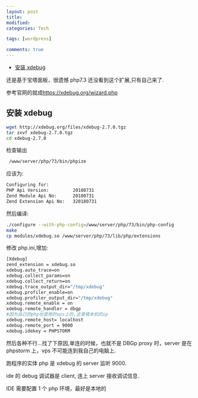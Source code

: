 ```yaml
---
layout: post
title:
modified:
categories: Tech

tags: [wordpress]

comments: true
---
```


<!-- TOC -->

- [安装 xdebug](#安装-xdebug)

<!-- /TOC -->

还是基于宝塔面板，很遗憾 php7.3 还没看到这个扩展,只有自己来了.

参考官网的就成<https://xdebug.org/wizard.php>

## 安装 xdebug

```sh
wget http://xdebug.org/files/xdebug-2.7.0.tgz
tar zxvf xdebug-2.7.0.tgz
cd xdebug-2.7.0
```

检查输出

```sh
 /www/server/php/73/bin/phpize
```

应该为:

```sh
Configuring for:
PHP Api Version:         20180731
Zend Module Api No:      20180731
Zend Extension Api No:   320180731
```

然后编译:

```sh
./configure --with-php-config=/www/server/php/73/bin/php-config
make
cp modules/xdebug.so /www/server/php/73/lib/php/extensions
```

修改 php.ini,增加:

```sh
[Xdebug]
zend_extension = xdebug.so
xdebug.auto_trace=on
xdebug.collect_params=on
xdebug.collect_return=on
xdebug.trace_output_dir="/tmp/xdebug"
xdebug.profiler_enable=on
xdebug.profiler_output_dir="/tmp/xdebug"
xdebug.remote_enable = on
xdebug.remote_handler = dbgp
#因为自己的php也是用的vps上的,这里填本机的ip
xdebug.remote_host= localhost
xdebug.remote_port = 9000
xdebug.idekey = PHPSTORM
```

然后各种不行...找了下原因,单连的时候，也就不是 DBGp proxy 时，server 是在 phpstorm 上，vps 不可能连到我自己的电脑上.

跑程序的实体 php 是 xdebug 的 server 监听 9000.

ide 的 debug 调试器是 client, 连上 server 接收调试信息.

IDE 需要配置 1 个 php 环境，最好是本地的

